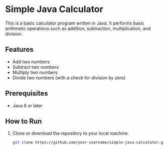 # Simple Java Calculator

This is a basic calculator program written in Java. It performs basic arithmetic operations such as addition, subtraction, multiplication, and division.

## Features
- Add two numbers
- Subtract two numbers
- Multiply two numbers
- Divide two numbers (with a check for division by zero)

## Prerequisites
- Java 8 or later

## How to Run

1. Clone or download the repository to your local machine.
   
   ```bash
   git clone https://github.com/your-username/simple-java-calculator.git
